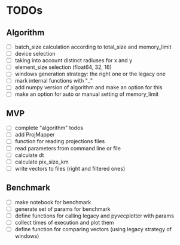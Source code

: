 # TODOs

## Algorithm

* [ ] batch_size calculation according to total_size and memory_limit
* [ ] device selection
* [ ] taking into account distinct radiuses for x and y
* [ ] element_size selection (float64, 32, 16)
* [ ] windows generation strategy: the right one or the legacy one
* [ ] mark internal functions with "_"
* [ ] add numpy version of algorithm and make an option for this
* [ ] make an option for auto or manual setting of memory_limit

## MVP

* [ ] complete "algorithm" todos
* [ ] add ProjMapper
* [ ] function for reading projections files
* [ ] read parameters from command line or file
* [ ] calculate dt
* [ ] calculate pix_size_km
* [ ] write vectors to files (right and filtered ones)

## Benchmark

* [ ] make notebook for benchmark
* [ ] generate set of params for benchmark
* [ ] define functions for calling legacy and pyvecplotter with params
* [ ] collect times of execution and plot them
* [ ] define function for comparing vectors (using legacy strategy of windows)
